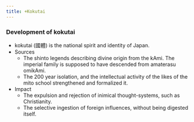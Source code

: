 ```yaml
---
title: +Kokutai
---
```

### Development of kokutai

- kokutai (國體) is the national spirit and identity of Japan.
- Sources
    - The shinto legends describing divine origin from the kAmi. The imperial family is supposed to have descended from amaterasu omikAmi.
    - The 200 year isolation, and the intellectual activity of the likes of the mito school strengthened and formalized it.
- Impact
    - The expulsion and rejection of inimical thought-systems, such as Christianity.
    - The selective ingestion of foreign influences, without being digested itself.